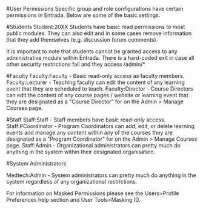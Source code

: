 #User Permissions
Specific group and role configurations have certain permissions in Entrada.  Below are some of the basic settings.

#Students
Student:20XX
Students have basic read permissions to most public modules. They can also edit and in some cases remove information that they add themselves (e.g. discussion forum comments).

It is important to note that students cannot be granted access to any administrative module within Entrada. There is a hard-coded exit in case all other security restrictions fail and they access /admin/*

#Faculty
Faculty:Faculty - Basic read-only access as faculty members.
Faculty:Lecturer - Teaching faculty can edit the content of any learning event that they are scheduled to teach.
Faculty:Director - Course Directors can edit the content of any course pages / website or learning event that they are designated as a "Course Director" for on the Admin > Manage Courses page.

#Staff
Staff:Staff - Staff members have basic read-only access.
Staff:PCoordinator - Program Coordinators can add, edit, or delete learning events and manage any content within any of the courses they are designated as a "Program Coordinator" for on the Admin > Manage Courses page.
Staff:Admin - Organizational administrators can pretty much do anything in the system within their designated organisation.

#System Administrators

Medtech:Admin - System administrators can pretty much do anything in the system regardless of any organizational restrictions.


For information on Masked Permissions please see the Users>Profile Preferences help section and User Tools>Masking ID.

